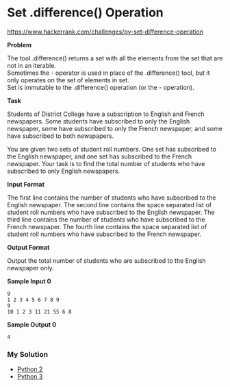 # Set .difference() Operation

https://www.hackerrank.com/challenges/py-set-difference-operation

**Problem**

The tool .difference() returns a set with all the elements from the set that are not in an iterable.  
Sometimes the - operator is used in place of the .difference() tool, but it only operates on the set of elements in set.  
Set is immutable to the .difference() operation (or the - operation).

**Task**

Students of District College have a subscription to English and French newspapers. 
Some students have subscribed to only the English newspaper, some have subscribed to only the French newspaper, and some have subscribed to both newspapers.  

You are given two sets of student roll numbers. One set has subscribed to the English newspaper, and one set has subscribed to the French newspaper. 
Your task is to find the total number of students who have subscribed to only English newspapers.

**Input Format**

The first line contains the number of students who have subscribed to the English newspaper. 
The second line contains the space separated list of student roll numbers who have subscribed to the English newspaper.
The third line contains the number of students who have subscribed to the French newspaper. 
The fourth line contains the space separated list of student roll numbers who have subscribed to the French newspaper.

**Output Format**

Output the total number of students who are subscribed to the English newspaper only.

**Sample Input 0**

```
9
1 2 3 4 5 6 7 8 9
9
10 1 2 3 11 21 55 6 8
```

**Sample Output 0**

```
4
```

### My Solution

- [Python 2](python2.py)
- [Python 3](python3.py)
